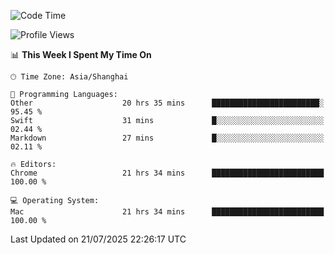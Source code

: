 <!--START_SECTION:waka-->
![Code Time](http://img.shields.io/badge/Code%20Time-4%2C227%20hrs%205%20mins-blue)

![Profile Views](http://img.shields.io/badge/Profile%20Views-0-blue)

📊 **This Week I Spent My Time On** 

```text
🕑︎ Time Zone: Asia/Shanghai

💬 Programming Languages: 
Other                    20 hrs 35 mins      ████████████████████████░   95.45 % 
Swift                    31 mins             █░░░░░░░░░░░░░░░░░░░░░░░░   02.44 % 
Markdown                 27 mins             █░░░░░░░░░░░░░░░░░░░░░░░░   02.11 % 

🔥 Editors: 
Chrome                   21 hrs 34 mins      █████████████████████████   100.00 % 

💻 Operating System: 
Mac                      21 hrs 34 mins      █████████████████████████   100.00 % 
```


 Last Updated on 21/07/2025 22:26:17 UTC
<!--END_SECTION:waka-->